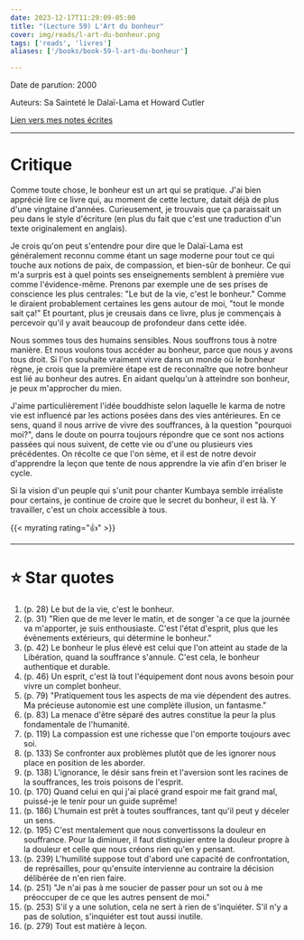 ```yaml
---
date: 2023-12-17T11:29:09-05:00
title: "(Lecture 59) L'Art du bonheur"
cover: img/reads/l-art-du-bonheur.png
tags: ['reads', 'livres']
aliases: ['/books/book-59-l-art-du-bonheur']

---
```


Date de parution: 2000

Auteurs: Sa Sainteté le Dalaï-Lama et Howard Cutler

[Lien vers mes notes écrites](https://drive.google.com/file/d/14JSEjUefX_a0C1AkstbJonO2TC9cTyvH/view?usp=sharing)

---

# Critique

Comme toute chose, le bonheur est un art qui se pratique. J'ai bien
apprécié lire ce livre qui, au moment de cette lecture, datait déjà de
plus d'une vingtaine d'années. Curieusement, je trouvais que ça
paraissait un peu dans le style d'écriture (en plus du fait que c'est
une traduction d'un texte originalement en anglais).

Je crois qu'on peut s'entendre pour dire que le Dalaï-Lama est
généralement reconnu comme étant un sage moderne pour tout ce qui touche
aux notions de paix, de compassion, et bien-sûr de bonheur. Ce qui m'a
surpris est à quel points ses enseignements semblent à première vue
comme l'évidence-même. Prenons par exemple une de ses prises de
conscience les plus centrales: "Le but de la vie, c'est le bonheur."
Comme le diraient probablement certaines les gens autour de moi, "tout
le monde sait ça!" Et pourtant, plus je creusais dans ce livre,
plus je commençais à percevoir qu'il y avait beaucoup de profondeur dans
cette idée.

Nous sommes tous des humains sensibles. Nous souffrons tous à notre
manière. Et nous voulons tous accéder au bonheur, parce que nous y avons
tous droit. Si l'on souhaite
vraiment vivre dans un monde où le bonheur règne, je crois que la
première étape est de reconnaître que notre bonheur est lié au bonheur
des autres. En aidant quelqu'un à atteindre son bonheur, je peux
m'approcher du mien.

J'aime particulièrement l'idée bouddhiste selon laquelle le karma de
notre vie est influencé par les actions posées dans des vies
antérieures. En ce sens, quand il nous arrive de vivre des souffrances,
à la question "pourquoi moi?", dans le doute on pourra toujours répondre
que ce sont nos actions passées qui nous suivent, de cette vie ou d'une
ou plusieurs vies précédentes. On récolte ce que
l'on sème, et il est de notre devoir d'apprendre la leçon que tente
de nous apprendre la vie afin d'en briser le cycle.

Si la vision d'un peuple qui s'unit pour chanter Kumbaya semble
irréaliste pour certains, je continue de croire que le secret du
bonheur, il est là. Y travailler, c'est un choix accessible à tous.

{{< myrating rating="👍" >}}

---

# :star: Star quotes

1. (p. 28) Le but de la vie, c'est le bonheur.
1. (p. 31) "Rien que de me lever le matin, et de songer 'a ce que la
   journée va m'apporter, je suis enthousiaste. C'est l'état d'esprit,
   plus que les évènements extérieurs, qui détermine le bonheur."
1. (p. 42) Le bonheur le plus élevé est celui que l'on atteint au stade
   de la Libération, quand la souffrance s'annule. C'est cela, le
   bonheur authentique et durable.
1. (p. 46) Un esprit, c'est là tout l'équipement dont nous avons besoin
   pour vivre un complet bonheur.
1. (p. 79) "Pratiquement tous les aspects de ma vie dépendent des
   autres. Ma précieuse autonomie est une complète illusion, un
   fantasme."
1. (p. 83) La menace d'être séparé des autres constitue la peur la plus
   fondamentale de l'humanité.
1. (p. 119) La compassion est une richesse que l'on emporte toujours
   avec soi.
1. (p. 133) Se confronter aux problèmes plutôt que de les ignorer nous
   place en position de les aborder.
1. (p. 138) L'ignorance, le désir sans frein et l'aversion sont les
   racines de la souffrances, les trois poisons de l'esprit.
1. (p. 170) Quand celui en qui j'ai placé grand espoir me fait grand
   mal, puissé-je le tenir pour un guide suprême!
1. (p. 186) L'humain est prêt à toutes souffrances, tant qu'il peut y
   déceler un sens.
1. (p. 195) C'est mentalement que nous convertissons la douleur en
   souffrance. Pour la diminuer, il faut distinguier entre la douleur
   propre à la douleur et celle que nous créons rien qu'en y pensant.
1. (p. 239) L'humilité suppose tout d'abord une capacité de
   confrontation, de représailles, pour qu'ensuite intervienne au
   contraire la décision délibérée de n'en rien faire.
1. (p. 251) "Je n'ai pas à me soucier de passer pour un sot ou à me
   préoccuper de ce que les autres pensent de moi."
1. (p. 253) S'il y a une solution, cela ne sert à rien de s'inquiéter.
   S'il n'y a pas de solution, s'inquiéter est tout aussi inutile.
1. (p. 279) Tout est matière à leçon.
